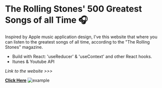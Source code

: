 # The Rolling Stones' 500 Greatest Songs of all Time 🎧

Inspired by Apple music application design, I've this website that where you can listen to the
greatest songs of all time, according to the "The Rolling Stones" magazine.

- Build with React: 'useReducer' & 'useContext' and other React hooks.
- Itunes & Youtube API

_Link to the website >>>_

**[Click Here](https://best-500-songs.herokuapp.com/)**
![example](/example.gif)
